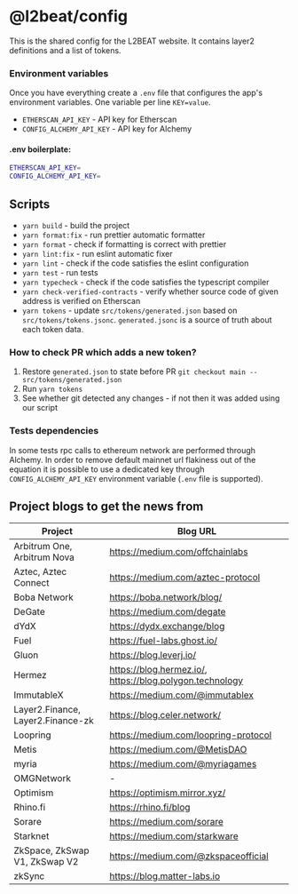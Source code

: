 # @l2beat/config

This is the shared config for the L2BEAT website. It contains layer2 definitions and a list of tokens.

### Environment variables

Once you have everything create a `.env` file that configures the app's
environment variables. One variable per line `KEY=value`.

- `ETHERSCAN_API_KEY` - API key for Etherscan
- `CONFIG_ALCHEMY_API_KEY` - API key for Alchemy

#### .env boilerplate:

```bash
ETHERSCAN_API_KEY=
CONFIG_ALCHEMY_API_KEY=
```

## Scripts

- `yarn build` - build the project
- `yarn format:fix` - run prettier automatic formatter
- `yarn format` - check if formatting is correct with prettier
- `yarn lint:fix` - run eslint automatic fixer
- `yarn lint` - check if the code satisfies the eslint configuration
- `yarn test` - run tests
- `yarn typecheck` - check if the code satisfies the typescript compiler
- `yarn check-verified-contracts` - verify whether source code of given address is verified on Etherscan
- `yarn tokens` - update `src/tokens/generated.json` based on `src/tokens/tokens.jsonc`. `generated.jsonc` is a source of truth about each token data.

### How to check PR which adds a new token?

1. Restore `generated.json` to state before PR `git checkout main --src/tokens/generated.json`
2. Run `yarn tokens`
3. See whether git detected any changes - if not then it was added using our script

### Tests dependencies

In some tests rpc calls to ethereum network are performed through Alchemy. In order to remove default mainnet url flakiness out of the equation it is possible to use a dedicated key through `CONFIG_ALCHEMY_API_KEY` environment variable (`.env` file is supported).

## Project blogs to get the news from

| Project                           | Blog URL                                                 |
| --------------------------------- | -------------------------------------------------------- |
| Arbitrum One, Arbitrum Nova       | https://medium.com/offchainlabs                          |
| Aztec, Aztec Connect              | https://medium.com/aztec-protocol                        |
| Boba Network                      | https://boba.network/blog/                               |
| DeGate                            | https://medium.com/degate                                |
| dYdX                              | https://dydx.exchange/blog                               |
| Fuel                              | https://fuel-labs.ghost.io/                              |
| Gluon                             | https://blog.leverj.io/                                  |
| Hermez                            | https://blog.hermez.io/, https://blog.polygon.technology |
| ImmutableX                        | https://medium.com/@immutablex                           |
| Layer2.Finance, Layer2.Finance-zk | https://blog.celer.network/                              |
| Loopring                          | https://medium.com/loopring-protocol                     |
| Metis                             | https://medium.com/@MetisDAO                             |
| myria                             | https://medium.com/@myriagames                           |
| OMGNetwork                        | -                                                        |
| Optimism                          | https://optimism.mirror.xyz/                             |
| Rhino.fi                          | https://rhino.fi/blog                                    |
| Sorare                            | https://medium.com/sorare                                |
| Starknet                          | https://medium.com/starkware                             |
| ZkSpace, ZkSwap V1, ZkSwap V2     | https://medium.com/@zkspaceofficial                      |
| zkSync                            | https://blog.matter-labs.io                              |
